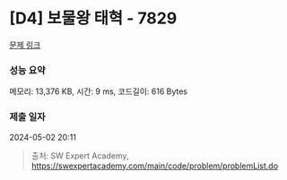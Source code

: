 # [D4] 보물왕 태혁 - 7829 

[문제 링크](https://swexpertacademy.com/main/code/problem/problemDetail.do?contestProbId=AWtInr3auH0DFASy) 

### 성능 요약

메모리: 13,376 KB, 시간: 9 ms, 코드길이: 616 Bytes

### 제출 일자

2024-05-02 20:11



> 출처: SW Expert Academy, https://swexpertacademy.com/main/code/problem/problemList.do